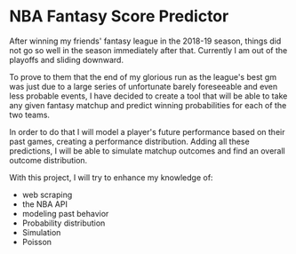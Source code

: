 # NBA Fantasy Score Predictor 

After winning my friends' fantasy league in the 2018-19 season, things did not 
go so well in the season immediately after that. Currently I am out of the playoffs
and sliding downward. 

To prove to them that the end of my glorious run as the league's best gm was just 
due to a large series of unfortunate barely foreseeable and even less probable events,
I have decided to create a tool that will be able to take any given fantasy matchup
and predict winning probabilities for each of the two teams. 

In order to do that I will model a player's future performance based on their 
past games, creating a performance distribution. Adding all these predictions,
I will be able to simulate matchup outcomes and find an overall outcome distribution.

With this project, I will try to enhance my knowledge of:
- web scraping
- the NBA API
- modeling past behavior
- Probability distribution
- Simulation
- Poisson